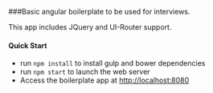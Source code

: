 ###Basic angular boilerplate to be used for interviews.

This app includes JQuery and UI-Router support.

#### Quick Start

* run ```npm install``` to install gulp and bower dependencies
* run ```npm start``` to launch the web server
* Access the boilerplate app at [http://localhost:8080](http://localhost:8080)

